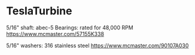 # TeslaTurbine


5/16" shaft:
abec-5 Bearings:
rated for 48,000 RPM
https://www.mcmaster.com/57155K338

5/16" washers:
316 stainless steel
https://www.mcmaster.com/90107A030
